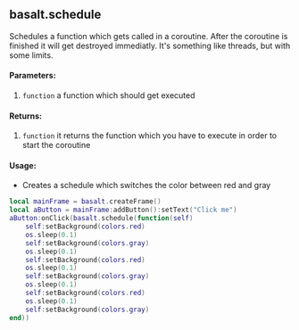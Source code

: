 ## basalt.schedule
Schedules a function which gets called in a coroutine. After the coroutine is finished it will get destroyed immediatly. It's something like threads, but with some limits.

#### Parameters: 
1. `function` a function which should get executed

#### Returns: 
1. `function` it returns the function which you have to execute in order to start the coroutine

#### Usage:
* Creates a schedule which switches the color between red and gray
```lua
local mainFrame = basalt.createFrame()
local aButton = mainFrame:addButton():setText("Click me")
aButton:onClick(basalt.schedule(function(self)
    self:setBackground(colors.red)
    os.sleep(0.1)
    self:setBackground(colors.gray)
    os.sleep(0.1)
    self:setBackground(colors.red)
    os.sleep(0.1)
    self:setBackground(colors.gray)
    os.sleep(0.1)
    self:setBackground(colors.red)
    os.sleep(0.1)
    self:setBackground(colors.gray)
end))
```